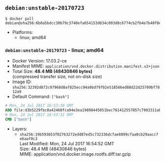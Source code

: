 ## `debian:unstable-20170723`

```console
$ docker pull debian@sha256:6b8a5bdcc30b79c3740efa654153d834c093d8c6774cb2fb4e7b40f8e5cb0f09
```

-	Platforms:
	-	linux; amd64

### `debian:unstable-20170723` - linux; amd64

-	Docker Version: 17.03.2-ce
-	Manifest MIME: `application/vnd.docker.distribution.manifest.v2+json`
-	Total Size: **48.4 MB (48430846 bytes)**  
	(compressed transfer size, not on-disk size)
-	Image ID: `sha256:32392d872c97968d8af825ecc94a9bd79f02e518566ed88d22d25709bf7812a9`
-	Default Command: `["bash"]`

```dockerfile
# Mon, 24 Jul 2017 16:53:30 GMT
ADD file:d3b5229fbc0a42460fca94e3ea19898445051bec761412557057c7983311ab3e in / 
# Mon, 24 Jul 2017 16:53:31 GMT
CMD ["bash"]
```

-	Layers:
	-	`sha256:19b593653f02763272edd87ed5c732336dcfae8899cfaa0cb29aacc7e6aaf0c3`  
		Last Modified: Mon, 24 Jul 2017 16:54:52 GMT  
		Size: 48.4 MB (48430846 bytes)  
		MIME: application/vnd.docker.image.rootfs.diff.tar.gzip
